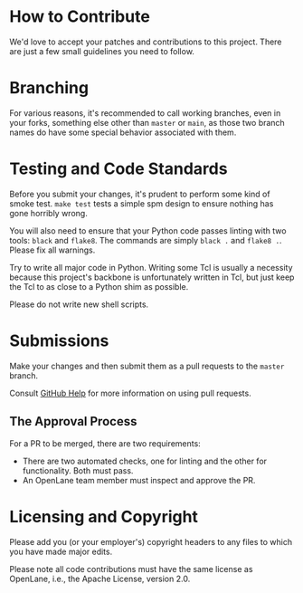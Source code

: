 # How to Contribute
We'd love to accept your patches and contributions to this project. There are
just a few small guidelines you need to follow.

# Branching
For various reasons, it's recommended to call working branches, even in your forks, something else other than `master` or `main`, as those two branch names do have some special behavior associated with them. 

# Testing and Code Standards
Before you submit your changes, it's prudent to perform some kind of smoke test. `make test` tests a simple spm design to ensure nothing has gone horribly wrong.

You will also need to ensure that your Python code passes linting with two tools: `black` and `flake8`. The commands are simply `black .` and `flake8 .`. Please fix all warnings.

Try to write all major code in Python. Writing some Tcl is usually a necessity because this project's backbone is unfortunately written in Tcl, but just keep the Tcl to as close to a Python shim as possible.

Please do not write new shell scripts.

# Submissions
Make your changes and then submit them as a pull requests to the `master` branch.

Consult [GitHub Help](https://help.github.com/articles/about-pull-requests/) for more information on using pull requests.

## The Approval Process
For a PR to be merged, there are two requirements:

- There are two automated checks, one for linting and the other for functionality. Both must pass.
- An OpenLane team member must inspect and approve the PR.

# Licensing and Copyright
Please add you (or your employer's) copyright headers to any files to which you have made major edits.

Please note all code contributions must have the same license as OpenLane, i.e., the Apache License, version 2.0. 